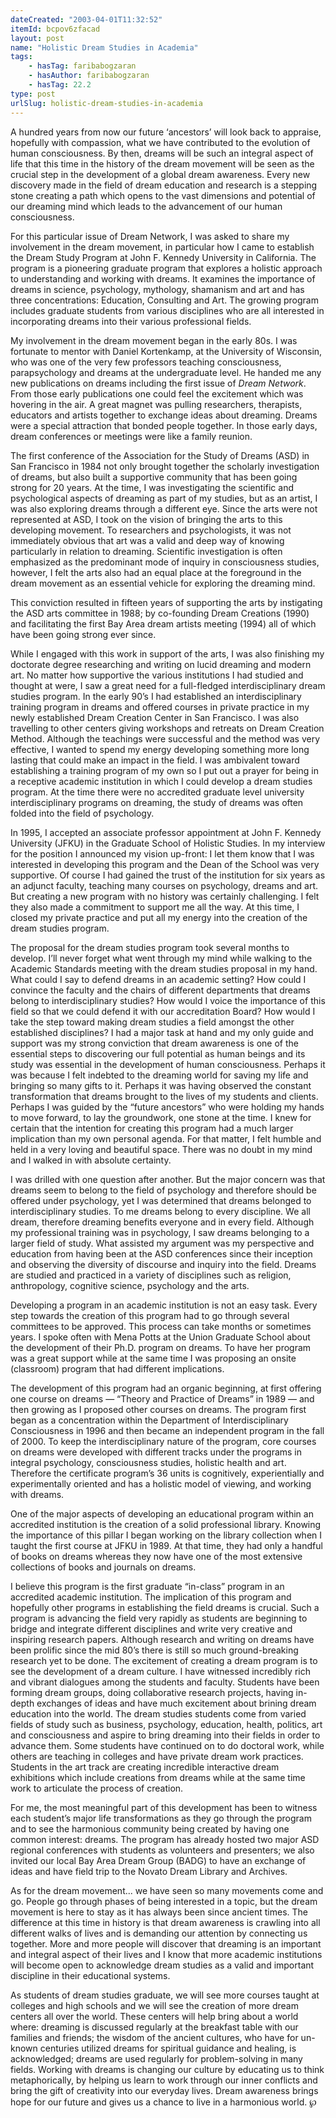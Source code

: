 ```yaml
---
dateCreated: "2003-04-01T11:32:52"
itemId: bcpov6zfacad
layout: post
name: "Holistic Dream Studies in Academia"
tags:
    - hasTag: faribabogzaran
    - hasAuthor: faribabogzaran
    - hasTag: 22.2
type: post
urlSlug: holistic-dream-studies-in-academia
---
```


A hundred years from now our future ‘ancestors’ will look back to appraise, hopefully with compassion, what we have contributed to the evolution of human consciousness. By then, dreams will be such an integral aspect of life that this time in the history of the dream movement will be seen as the crucial step in the development of a global dream awareness. Every new discovery made in the field of dream education and research is a stepping stone creating a path which opens to the vast dimensions and potential of our dreaming mind which leads to the advancement of our human consciousness.

For this particular issue of Dream Network, I was asked to share my involvement in the dream movement, in particular how I came to establish the Dream Study Program at John F. Kennedy University in California. The program is a pioneering graduate program that explores a holistic approach to understanding and working with dreams. It examines the importance of dreams in science, psychology, mythology, shamanism and art and has three concentrations: Education, Consulting and Art. The growing program includes graduate students from various disciplines who are all interested in incorporating dreams into their various professional fields.

My involvement in the dream movement began in the early 80s. I was fortunate to mentor with Daniel Kortenkamp, at the University of Wisconsin, who was one of the very few professors teaching consciousness, parapsychology and dreams at the undergraduate level. He handed me any new publications on dreams including the first issue of _Dream Network_. From those early publications one could feel the excitement which was hovering in the air. A great magnet was pulling researchers, therapists, educators and artists together to exchange ideas about dreaming. Dreams were a special attraction that bonded people together. In those early days, dream conferences or meetings were like a family reunion.

The first conference of the Association for the Study of Dreams (ASD) in San Francisco in 1984 not only brought together the scholarly investigation of dreams, but also built a supportive community that has been going strong for 20 years. At the time, I was investigating the scientific and psychological aspects of dreaming as part of my studies, but as an artist, I was also exploring dreams through a different eye. Since the arts were not represented at ASD, I took on the vision of bringing the arts to this developing movement. To researchers and psychologists, it was not immediately obvious that art was a valid and deep way of knowing particularly in relation to dreaming. Scientific investigation is often emphasized as the predominant mode of inquiry in consciousness studies, however, I felt the arts also had an equal place at the foreground in the dream movement as an essential vehicle for exploring the dreaming mind.

This conviction resulted in fifteen years of supporting the arts by instigating the ASD arts committee in 1988; by co-founding Dream Creations (1990) and facilitating the first Bay Area dream artists meeting (1994) all of which have been going strong ever since.

While I engaged with this work in support of the arts, I was also finishing my doctorate degree researching and writing on lucid dreaming and modern art. No matter how supportive the various institutions I had studied and thought at were, I saw a great need for a full-fledged interdisciplinary dream studies program. In the early 90’s I had established an interdisciplinary training program in dreams and offered courses in private practice in my newly established Dream Creation Center in San Francisco. I was also travelling to other centers giving workshops and retreats on Dream Creation Method. Although the teachings were successful and the method was very effective, I wanted to spend my energy developing something more long lasting that could make an impact in the field. I was ambivalent toward establishing a training program of my own so I put out a prayer for being in a receptive academic institution in which I could develop a dream studies program. At the time there were no accredited graduate level university interdisciplinary programs on dreaming, the study of dreams was often folded into the field of psychology.

In 1995, I accepted an associate professor appointment at John F. Kennedy University (JFKU) in the Graduate School of Holistic Studies. In my interview for the position I announced my vision up-front: I let them know that I was interested in developing this program and the Dean of the School was very supportive. Of course I had gained the trust of the institution for six years as an adjunct faculty, teaching many courses on psychology, dreams and art. But creating a new program with no history was certainly challenging. I felt they also made a commitment to support me all the way. At this time, I closed my private practice and put all my energy into the creation of the dream studies program.

The proposal for the dream studies program took several months to develop. I’ll never forget what went through my mind while walking to the Academic Standards meeting with the dream studies proposal in my hand. What could I say to defend dreams in an academic setting? How could I convince the faculty and the chairs of different departments that dreams belong to interdisciplinary studies? How would I voice the importance of this field so that we could defend it with our accreditation Board? How would I take the step toward making dream studies a field amongst the other established disciplines? I had a major task at hand and my only guide and support was my strong conviction that dream awareness is one of the essential steps to discovering our full potential as human beings and its study was essential in the development of human consciousness. Perhaps it was because I felt indebted to the dreaming world for saving my life and bringing so many gifts to it. Perhaps it was having observed the constant transformation that dreams brought to the lives of my students and clients. Perhaps I was guided by the “future ancestors” who were holding my hands to move forward, to lay the groundwork, one stone at the time. I knew for certain that the intention for creating this program had a much larger implication than my own personal agenda. For that matter, I felt humble and held in a very loving and beautiful space. There was no doubt in my mind and I walked in with absolute certainty.

I was drilled with one question after another. But the major concern was that dreams seem to belong to the field of psychology and therefore should be offered under psychology, yet I was determined that dreams belonged to interdisciplinary studies. To me dreams belong to every discipline. We all dream, therefore dreaming benefits everyone and in every field. Although my professional training was in psychology, I saw dreams belonging to a larger field of study. What assisted my argument was my perspective and education from having been at the ASD conferences since their inception and observing the diversity of discourse and inquiry into the field. Dreams are studied and practiced in a variety of disciplines such as religion, anthropology, cognitive science, psychology and the arts.

Developing a program in an academic institution is not an easy task. Every step towards the creation of this program had to go through several committees to be approved. This process can take months or sometimes years. I spoke often with Mena Potts at the Union Graduate School about the development of their Ph.D. program on dreams. To have her program was a great support while at the same time I was proposing an onsite (classroom) program that had different implications.

The development of this program had an organic beginning, at first offering one course on dreams — “Theory and Practice of Dreams” in 1989 — and then growing as I proposed other courses on dreams. The program first began as a concentration within the Department of Interdisciplinary Consciousness in 1996 and then became an independent program in the fall of 2000. To keep the interdisciplinary nature of the program, core courses on dreams were developed with different tracks under the programs in integral psychology, consciousness studies, holistic health and art. Therefore the certificate program’s 36 units is cognitively, experientially and experimentally oriented and has a holistic model of viewing, and working with dreams.

One of the major aspects of developing an educational program within an accredited institution is the creation of a solid professional library. Knowing the importance of this pillar I began working on the library collection when I taught the first course at JFKU in 1989. At that time, they had only a handful of books on dreams whereas they now have one of the most extensive collections of books and journals on dreams.

I believe this program is the first graduate “in-class” program in an accredited academic institution. The implication of this program and hopefully other programs in establishing the field dreams is crucial. Such a program is advancing the field very rapidly as students are beginning to bridge and integrate different disciplines and write very creative and inspiring research papers. Although research and writing on dreams have been prolific since the mid 80’s there is still so much ground-breaking research yet to be done. The excitement of creating a dream program is to see the development of a dream culture. I have witnessed incredibly rich and vibrant dialogues among the students and faculty. Students have been forming dream groups, doing collaborative research projects, having in-depth exchanges of ideas and have much excitement about brining dream education into the world. The dream studies students come from varied fields of study such as business, psychology, education, health, politics, art and consciousness and aspire to bring dreaming into their fields in order to advance them. Some students have continued on to do doctoral work, while others are teaching in colleges and have private dream work practices. Students in the art track are creating incredible interactive dream exhibitions which include creations from dreams while at the same time work to articulate the process of creation.

For me, the most meaningful part of this development has been to witness each student’s major life transformations as they go through the program and to see the harmonious community being created by having one common interest: dreams. The program has already hosted two major ASD regional conferences with students as volunteers and presenters; we also invited our local Bay Area Dream Group (BADG) to have an exchange of ideas and have field trip to the Novato Dream Library and Archives.

As for the dream movement... we have seen so many movements come and go. People go through phases of being interested in a topic, but the dream movement is here to stay as it has always been since ancient times. The difference at this time in history is that dream awareness is crawling into all different walks of lives and is demanding our attention by connecting us together. More and more people will discover that dreaming is an important and integral aspect of their lives and I know that more academic institutions will become open to acknowledge dream studies as a valid and important discipline in their educational systems.

As students of dream studies graduate, we will see more courses taught at colleges and high schools and we will see the creation of more dream centers all over the world. These centers will help bring about a world where: dreaming is discussed regularly at the breakfast table with our families and friends; the wisdom of the ancient cultures, who have for un-known centuries utilized dreams for spiritual guidance and healing, is acknowledged; dreams are used regularly for problem-solving in many fields. Working with dreams is changing our culture by educating us to think metaphorically, by helping us learn to work through our inner conflicts and bring the gift of creativity into our everyday lives. Dream awareness brings hope for our future and gives us a chance to live in a harmonious world. ℘
